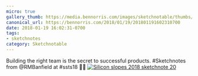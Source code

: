 ```yaml
---
micro: true
gallery_thumb: https://media.bennorris.com/images/sketchnotable/thumbs/silicon-slopes-2018-sketchnote-20.jpg
canonical_url: https://bennorris.com/2018/01/19/201801191602310700
date: 2018-01-19 16:02:31-0700
tags:
- sketchnotes
category: Sketchnotable
---
```


Building the right team is the secret to successful products. #Sketchnotes from @RMBanfield at #ssts18 ✍🏼 [![Silicon slopes 2018 sketchnote 20](https://media.bennorris.com/images/sketchnotable/silicon-slopes-2018/silicon-slopes-2018-sketchnote-20.jpg)](https://media.bennorris.com/images/sketchnotable/silicon-slopes-2018/silicon-slopes-2018-sketchnote-20.jpg)
